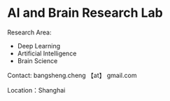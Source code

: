 # AI and Brain Research Lab

Research Area:
- Deep Learning
- Artificial Intelligence
- Brain Science

Contact: bangsheng.cheng 【at】 gmail.com

Location：Shanghai

<!---
chengbangsheng/chengbangsheng is a ✨ special ✨ repository because its `README.md` (this file) appears on your GitHub profile.
You can click the Preview link to take a look at your changes.
--->
